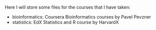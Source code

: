Here I will store some files for the courses that I have taken:
- bioinformatics: Coursera Bioinformatics courses by Pavel Pevzner
- statistics: EdX Statistics and R course by HarvardX
